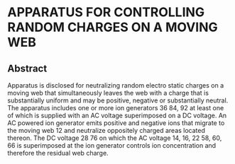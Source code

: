 # APPARATUS FOR CONTROLLING RANDOM CHARGES ON A MOVING WEB

## Abstract
Apparatus is disclosed for neutralizing random electro static charges on a moving web that simultaneously leaves the web with a charge that is substantially uniform and may be positive, negative or substantially neutral. The apparatus includes one or more ion generators 36 84, 92 at least one of which is supplied with an AC voltage superimposed on a DC voltage. An AC powered ion generator emits positive and negative ions that migrate to the moving web 12 and neutralize oppositely charged areas located thereon. The DC voltage 28 76 on which the AC voltage 14, 16, 22 58, 60, 66 is superimposed at the ion generator controls ion concentration and therefore the residual web charge.